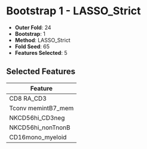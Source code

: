 # Bootstrap 1 - LASSO_Strict

- **Outer Fold**: 24
- **Bootstrap**: 1
- **Method**: LASSO_Strict
- **Fold Seed**: 65
- **Features Selected**: 5

## Selected Features

| Feature |
|---------|
| CD8 RA_CD3 |
| Tconv memintB7_mem |
| NKCD56hi_CD3neg |
| NKCD56hi_nonTnonB |
| CD16mono_myeloid |
